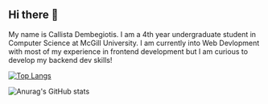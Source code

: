 ## Hi there 👋

My name is Callista Dembegiotis. I am a 4th year undergraduate student in Computer Science at McGill University. I am currently into Web Devlopment with most of my experience in frontend development but I am curious to develop my backend dev skills! 

[![Top Langs](https://github-readme-stats.vercel.app/api/top-langs/?username=callistadem)](https://github.com/anuraghazra/github-readme-stats)

![Anurag's GitHub stats](https://github-readme-stats.vercel.app/api?username=callistadem&show_icons=true&theme=radical)



<!--
**Callistadem/Callistadem** is a ✨ _special_ ✨ repository because its `README.md` (this file) appears on your GitHub profile.

Here are some ideas to get you started:

- 🔭 I’m currently working on ...
- 🌱 I’m currently learning ...
- 👯 I’m looking to collaborate on ...
- 🤔 I’m looking for help with ...
- 💬 Ask me about ...
- 📫 How to reach me: ...
- 😄 Pronouns: ...
- ⚡ Fun fact: ...
-->
